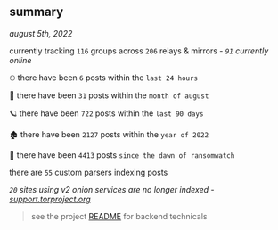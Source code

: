 
## summary
_august 5th, 2022_

currently tracking `116` groups across `206` relays & mirrors - _`91` currently online_

⏲ there have been `6` posts within the `last 24 hours`

🦈 there have been `31` posts within the `month of august`

🪐 there have been `722` posts within the `last 90 days`

🏚 there have been `2127` posts within the `year of 2022`

🦕 there have been `4413` posts `since the dawn of ransomwatch`

there are `55` custom parsers indexing posts

_`20` sites using v2 onion services are no longer indexed - [support.torproject.org](https://support.torproject.org/onionservices/v2-deprecation/)_

> see the project [README](https://github.com/joshhighet/ransomwatch#ransomwatch--) for backend technicals

